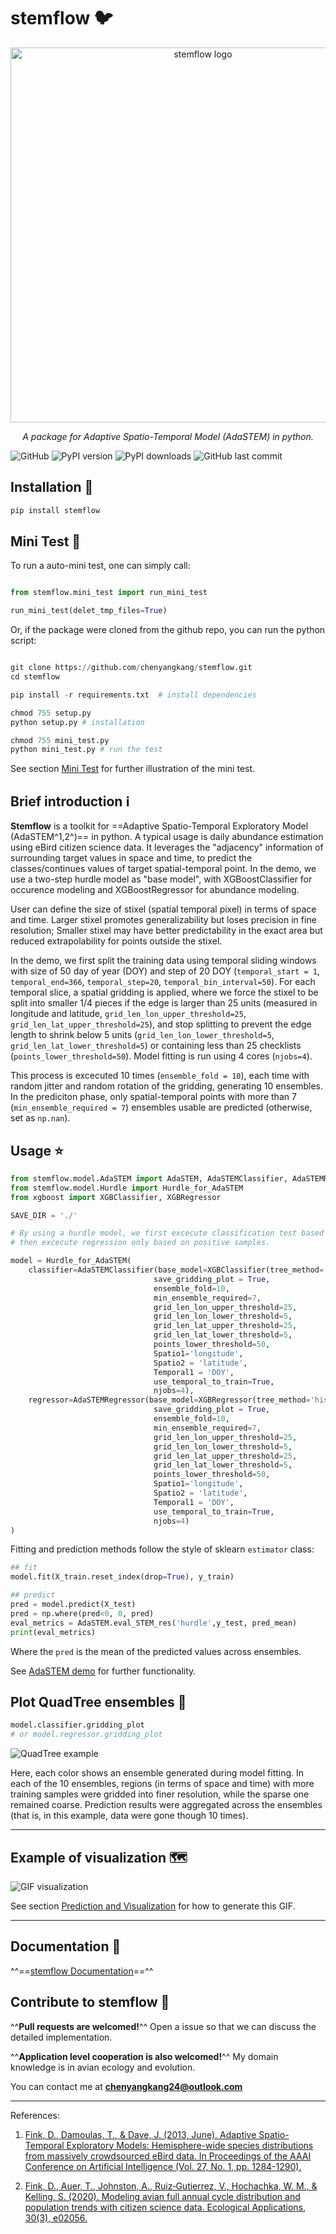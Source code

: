 # **stemflow** :bird:
<p align="center">
  <img src="https://chenyangkang.github.io/stemflow/logo_with_words.png" alt="stemflow logo" width="600"/>
</p>
<!--  -->
<p align="center">
  <em>A package for Adaptive Spatio-Temporal Model (AdaSTEM) in python.</em>
</p>

![GitHub](https://img.shields.io/github/license/chenyangkang/stemflow)
![PyPI version](https://img.shields.io/pypi/v/stemflow)
![PyPI downloads](https://img.shields.io/pypi/dm/stemflow)
![GitHub last commit](https://img.shields.io/github/last-commit/chenyangkang/stemflow)

 <!-- ![Anaconda version](https://anaconda.org/conda-forge/stemflow/badges/version.svg) -->
 
## Installation  :wrench:

```py
pip install stemflow
```

## Mini Test  :test_tube:

To run a auto-mini test, one can simply call:

```py

from stemflow.mini_test import run_mini_test

run_mini_test(delet_tmp_files=True)

```

Or, if the package were cloned from the github repo, you can run the python script:

```py

git clone https://github.com/chenyangkang/stemflow.git
cd stemflow

pip install -r requirements.txt  # install dependencies

chmod 755 setup.py
python setup.py # installation

chmod 755 mini_test.py
python mini_test.py # run the test

```

See section [Mini Test](https://chenyangkang.github.io/stemflow/Examples/00.Mini_test.html) for further illustration of the mini test.

## Brief introduction :information_source:
**Stemflow** is a toolkit for ==Adaptive Spatio-Temporal Exploratory Model (AdaSTEM^1,2^)== in python. A typical usage is daily abundance estimation using eBird citizen science data. It leverages the "adjacency" information of surrounding target values in space and time, to predict the classes/continues values of target spatial-temporal point. In the demo, we use a two-step hurdle model as "base model", with XGBoostClassifier for occurence modeling and XGBoostRegressor for abundance modeling.

User can define the size of stixel (spatial temporal pixel) in terms of space and time. Larger stixel promotes generalizability but loses precision in fine resolution; Smaller stixel may have better predictability in the exact area but reduced extrapolability for points outside the stixel.

In the demo, we first split the training data using temporal sliding windows with size of 50 day of year (DOY) and step of 20 DOY (`temporal_start = 1`, `temporal_end=366`, `temporal_step=20`, `temporal_bin_interval=50`). For each temporal slice, a spatial gridding is applied, where we force the stixel to be split into smaller 1/4 pieces if the edge is larger than 25 units (measured in longitude and latitude, `grid_len_lon_upper_threshold=25`, `grid_len_lat_upper_threshold=25`), and stop splitting to prevent the edge length to shrink below 5 units (`grid_len_lon_lower_threshold=5`, `grid_len_lat_lower_threshold=5`) or containing less than 25 checklists (`points_lower_threshold=50`). Model fitting is run using 4 cores (`njobs=4`).

This process is excecuted 10 times (`ensemble_fold = 10`), each time with random jitter and random rotation of the gridding, generating 10 ensembles. In the prediciton phase, only spatial-temporal points with more than 7 (`min_ensemble_required = 7`) ensembles usable are predicted (otherwise, set as `np.nan`).


## Usage :star:

```py
from stemflow.model.AdaSTEM import AdaSTEM, AdaSTEMClassifier, AdaSTEMRegressor
from stemflow.model.Hurdle import Hurdle_for_AdaSTEM
from xgboost import XGBClassifier, XGBRegressor

SAVE_DIR = './'

# By using a hurdle model, we first excecute classification test based on presence/absence information, 
# then excecute regression only based on positive samples.

model = Hurdle_for_AdaSTEM(
    classifier=AdaSTEMClassifier(base_model=XGBClassifier(tree_method='hist',random_state=42, verbosity = 0, n_jobs=1),
                                save_gridding_plot = True,
                                ensemble_fold=10, 
                                min_ensemble_required=7,
                                grid_len_lon_upper_threshold=25,
                                grid_len_lon_lower_threshold=5,
                                grid_len_lat_upper_threshold=25,
                                grid_len_lat_lower_threshold=5,
                                points_lower_threshold=50,
                                Spatio1='longitude',
                                Spatio2 = 'latitude', 
                                Temporal1 = 'DOY',
                                use_temporal_to_train=True,
                                njobs=4),
    regressor=AdaSTEMRegressor(base_model=XGBRegressor(tree_method='hist',random_state=42, verbosity = 0, n_jobs=1),
                                save_gridding_plot = True,
                                ensemble_fold=10, 
                                min_ensemble_required=7,
                                grid_len_lon_upper_threshold=25,
                                grid_len_lon_lower_threshold=5,
                                grid_len_lat_upper_threshold=25,
                                grid_len_lat_lower_threshold=5,
                                points_lower_threshold=50,
                                Spatio1='longitude',
                                Spatio2 = 'latitude', 
                                Temporal1 = 'DOY',
                                use_temporal_to_train=True,
                                njobs=4)
)
```


Fitting and prediction methods follow the style of sklearn `estimator` class:

```py
## fit
model.fit(X_train.reset_index(drop=True), y_train)

## predict
pred = model.predict(X_test)
pred = np.where(pred<0, 0, pred)
eval_metrics = AdaSTEM.eval_STEM_res('hurdle',y_test, pred_mean)
print(eval_metrics)
```

Where the `pred` is the mean of the predicted values across ensembles.

See [AdaSTEM demo](https://chenyangkang.github.io/stemflow/Examples/01.AdaSTEM_demo.html) for further functionality.



## Plot QuadTree ensembles :evergreen_tree:


```py
model.classifier.gridding_plot
# or model.regressor.gridding_plot
```

![QuadTree example](https://chenyangkang.github.io/stemflow/QuadTree.png)

Here, each color shows an ensemble generated during model fitting. In each of the 10 ensembles, regions (in terms of space and time) with more training samples were gridded into finer resolution, while the sparse one remained coarse. Prediction results were aggregated across the ensembles (that is, in this example, data were gone though 10 times).

---- 
## Example of visualization :world_map:

![GIF visualization](https://chenyangkang.github.io/stemflow/pred_gif.gif)

See section [Prediction and Visualization](https://chenyangkang.github.io/stemflow/Examples/04.Prediction_visualization.html) for how to generate this GIF.

----
## Documentation :book:
^^==[stemflow Documentation](https://chenyangkang.github.io/stemflow/)==^^
<!-- stemflow -->

## Contribute to stemflow :purple_heart:

^^**Pull requests are welcomed!**^^ Open a issue so that we can discuss the detailed implementation.

^^**Application level cooperation is also welcomed!**^^ My domain knowledge is in avian ecology and evolution. 

You can contact me at **chenyangkang24@outlook.com**


-----
References:

1. [Fink, D., Damoulas, T., & Dave, J. (2013, June). Adaptive Spatio-Temporal Exploratory Models: Hemisphere-wide species distributions from massively crowdsourced eBird data. In Proceedings of the AAAI Conference on Artificial Intelligence (Vol. 27, No. 1, pp. 1284-1290).](https://ojs.aaai.org/index.php/AAAI/article/view/8484)

2. [Fink, D., Auer, T., Johnston, A., Ruiz‐Gutierrez, V., Hochachka, W. M., & Kelling, S. (2020). Modeling avian full annual cycle distribution and population trends with citizen science data. Ecological Applications, 30(3), e02056.](https://esajournals.onlinelibrary.wiley.com/doi/full/10.1002/eap.2056)
